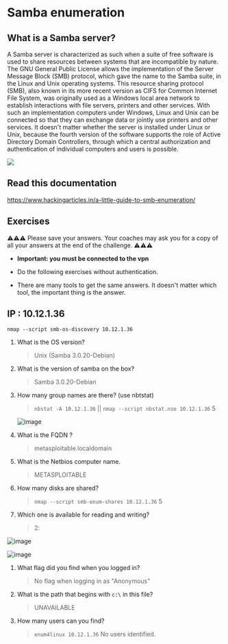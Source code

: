 # Samba enumeration 

## What is a Samba server?
A Samba server is characterized as such when a suite of free software is used to share resources between systems that are incompatible by nature. The GNU General Public License allows the implementation of the Server Message Block (SMB) protocol, which gave the name to the Samba suite, in the Linux and Unix operating systems.  This resource sharing protocol (SMB), also known in its more recent version as CIFS for Common Internet File System, was originally used as a Windows local area network to establish interactions with file servers, printers and other services. With such an implementation computers under Windows, Linux and Unix can be connected so that they can exchange data or jointly use printers and other services. It doesn't matter whether the server is installed under Linux or Unix, because the fourth version of the software supports the role of Active Directory Domain Controllers, through which a central authorization and authentication of individual computers and users is possible. 

![](https://media1.giphy.com/media/l0IpWimdziTLydf8Y/giphy.gif?cid=ecf05e47u0ta0o7c381p9h28ksitujm1i8nk406hhplongkq&rid=giphy.gif&ct=g)


## Read this documentation 
https://www.hackingarticles.in/a-little-guide-to-smb-enumeration/


## Exercises 
⚠️⚠️⚠️ Please save your answers. Your coaches may ask you for a copy of all your answers at the end of the challenge. ⚠️⚠️⚠️

- **Important: you must be connected to the vpn**


- Do the following exercises without authentication.
- There are many tools to get the same answers. It doesn't matter which tool, the important thing is the answer.

## IP : 10.12.1.36

`nmap --script smb-os-discovery 10.12.1.36`

1. What is the OS version? 
    > Unix (Samba 3.0.20-Debian) 
1. What is the version of samba on the box? 
    > Samba 3.0.20-Debian
1. How many group names are there? (use nbtstat)
    > `nbstat -A 10.12.1.36` || `nmap --script nbstat.nse 10.12.1.36`
    >  5
    
    ![image](https://github.com/gustavoalito/BeCode/assets/133368766/42cd4bfb-95b5-4363-be57-53a8d7dc54c9)

1. What is the FQDN ?
    > metasploitable.localdomain 
1. What is the Netbios computer name. 
    > METASPLOITABLE 
1. How many disks are shared?
    > `nmap --script smb-enum-shares 10.12.1.36`
    > 5 
1. Which one is available for reading and writing? 
    > 2:

![image](https://github.com/gustavoalito/BeCode/assets/133368766/1cd39f4d-eeaf-4544-8aff-92bdf7a61a9f)

![image](https://github.com/gustavoalito/BeCode/assets/133368766/38cb44fc-ff6b-4b46-8ee6-47acdc494077)

1. What flag did you find when you logged in?
    > No flag when logging in as "Anonymous"
1. What is the path that begins with ``c:\`` in this file?
    > UNAVAILABLE 
1. How many users can you find?
    > `enum4linux 10.12.1.36`
    > No users identified.
